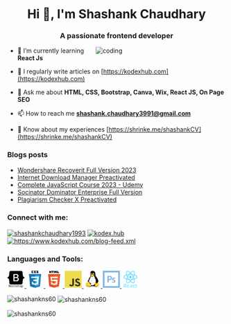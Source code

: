 <h1 align="center">Hi 👋, I'm Shashank Chaudhary</h1>
<h3 align="center">A passionate frontend developer</h3>

<img align="right" alt="coding" width="300px" src="https://www.aagnia.com/wp-content/uploads/2021/12/39998-web-development.gif">

- 🌱 I’m currently learning **React Js**

- 📝 I regularly write articles on [https://kodexhub.com](https://kodexhub.com)

- 💬 Ask me about **HTML, CSS, Bootstrap, Canva, Wix, React JS, On Page SEO**

- 📫 How to reach me **shashank.chaudhary3991@gmail.com**

- 📄 Know about my experiences [https://shrinke.me/shashankCV](https://shrinke.me/shashankCV)

### Blogs posts
<!-- BLOG-POST-LIST:START -->
- [Wondershare Recoverit Full Version 2023](https://www.kodexhub.com/post/wondershare-recoverit-full-version-2023)
- [Internet Download Manager Preactivated](https://www.kodexhub.com/post/internet-download-manager-preactivated)
- [Complete JavaScript Course 2023 - Udemy](https://www.kodexhub.com/post/complete-javascript-course-2023-udemy)
- [Socinator Dominator Enterprise Full Version](https://www.kodexhub.com/post/socinator-dominator-enterprise-full-version)
- [Plagiarism Checker X Preactivated](https://www.kodexhub.com/post/plagiarism-checker-x-preactivated)
<!-- BLOG-POST-LIST:END -->

<h3 align="left">Connect with me:</h3>
<p align="left">
<a href="https://linkedin.com/in/shashankchaudhary1993" target="blank"><img align="center" src="https://raw.githubusercontent.com/rahuldkjain/github-profile-readme-generator/master/src/images/icons/Social/linked-in-alt.svg" alt="shashankchaudhary1993" height="30" width="40" /></a>
<a href="https://instagram.com/kodex.hub" target="blank"><img align="center" src="https://raw.githubusercontent.com/rahuldkjain/github-profile-readme-generator/master/src/images/icons/Social/instagram.svg" alt="kodex.hub" height="30" width="40" /></a>
<a href="/https://www.kodexhub.com/blog-feed.xml" target="blank"><img align="center" src="https://raw.githubusercontent.com/rahuldkjain/github-profile-readme-generator/master/src/images/icons/Social/rss.svg" alt="https://www.kodexhub.com/blog-feed.xml" height="30" width="40" /></a>
</p>

<h3 align="left">Languages and Tools:</h3>
<p align="left"> <a href="https://getbootstrap.com" target="_blank" rel="noreferrer"> <img src="https://raw.githubusercontent.com/devicons/devicon/master/icons/bootstrap/bootstrap-plain-wordmark.svg" alt="bootstrap" width="40" height="40"/> </a> <a href="https://www.w3schools.com/css/" target="_blank" rel="noreferrer"> <img src="https://raw.githubusercontent.com/devicons/devicon/master/icons/css3/css3-original-wordmark.svg" alt="css3" width="40" height="40"/> </a> <a href="https://www.w3.org/html/" target="_blank" rel="noreferrer"> <img src="https://raw.githubusercontent.com/devicons/devicon/master/icons/html5/html5-original-wordmark.svg" alt="html5" width="40" height="40"/> </a> <a href="https://developer.mozilla.org/en-US/docs/Web/JavaScript" target="_blank" rel="noreferrer"> <img src="https://raw.githubusercontent.com/devicons/devicon/master/icons/javascript/javascript-original.svg" alt="javascript" width="40" height="40"/> </a> <a href="https://www.linux.org/" target="_blank" rel="noreferrer"> <img src="https://raw.githubusercontent.com/devicons/devicon/master/icons/linux/linux-original.svg" alt="linux" width="40" height="40"/> </a> <a href="https://www.photoshop.com/en" target="_blank" rel="noreferrer"> <img src="https://raw.githubusercontent.com/devicons/devicon/master/icons/photoshop/photoshop-line.svg" alt="photoshop" width="40" height="40"/> </a> <a href="https://reactjs.org/" target="_blank" rel="noreferrer"> <img src="https://raw.githubusercontent.com/devicons/devicon/master/icons/react/react-original-wordmark.svg" alt="react" width="40" height="40"/> </a> </p>

<p><img align="left" src="https://github-readme-stats.vercel.app/api/top-langs?username=shashankns60&show_icons=true&locale=en&layout=compact" alt="shashankns60" /></p>

<p>&nbsp;<img align="center" src="https://github-readme-stats.vercel.app/api?username=shashankns60&show_icons=true&locale=en" alt="shashankns60" /></p>

<p><img align="center" src="https://github-readme-streak-stats.herokuapp.com/?user=shashankns60&" alt="shashankns60" /></p>